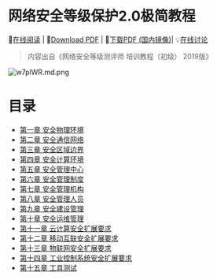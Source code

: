 # 网络安全等级保护2.0极简教程

 📖[在线阅读](https://gp-v2.vercel.app/)  |  📘[Download PDF](https://github.com/kangvcar/GradeProtection/raw/master/%E7%BD%91%E7%BB%9C%E5%AE%89%E5%85%A8%E7%AD%89%E7%BA%A7%E4%BF%9D%E6%8A%A42.0%E6%9E%81%E7%AE%80%E6%95%99%E7%A8%8B.pdf)  | 🧐[下载PDF (国内镜像)](https://wwa.lanzous.com/itNBZgued7a
)| 💡[在线讨论](https://gitter.im/等级保护2-0-极简教程/community?utm_source=share-link&utm_medium=link&utm_campaign=share-link)

> 内容出自《网络安全等级测评师 培训教程（初级） 2019版》

![w7plWR.md.png](https://s1.ax1x.com/2020/09/20/w7plWR.md.png)

# 目录

- [第一章 安全物理环境](https://gp-v2.vercel.app/#/chapter1)
- [第二章 安全通信网络](https://gp-v2.vercel.app/#/chapter2)
- [第三章 安全区域边界](https://gp-v2.vercel.app/#/chapter3)
- [第四章 安全计算环境](https://gp-v2.vercel.app/#/chapter4)
- [第五章 安全管理中心](https://gp-v2.vercel.app/#/chapter5)
- [第六章 安全管理制度](https://gp-v2.vercel.app/#/chapter6)
- [第七章 安全管理机构](https://gp-v2.vercel.app/#/chapter7)
- [第八章 安全管理人员](https://gp-v2.vercel.app/#/chapter8)
- [第九章 安全建设管理](https://gp-v2.vercel.app/#/chapter9)
- [第十章 安全运维管理](https://gp-v2.vercel.app/#/chapter10)
- [第十一章 云计算安全扩展要求](https://gp-v2.vercel.app/#/chapter11)
- [第十二章 移动互联安全扩展要求](https://gp-v2.vercel.app/#/chapter12)
- [第十三章 物联网安全扩展要求](https://gp-v2.vercel.app/#/chapter13)
- [第十四章 工业控制系统安全扩展要求](https://gp-v2.vercel.app/#/chapter14)
- [第十五章 工具测试](https://gp-v2.vercel.app/#/chapter15)